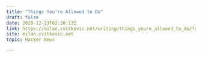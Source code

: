 ```yaml
---
title: "Things You're Allowed to Do"
draft: false
date: 2020-12-23T02:20:13Z
link: https://milan.cvitkovic.net/writing/things_youre_allowed_to_do/?utm_medium=RSS&utm_source=hune
site: milan.cvitkovic.net
topic: Hacker News  

---
```

